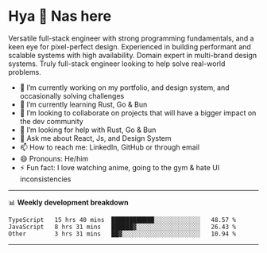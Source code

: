 # Hya 👋 Nas here

Versatile full-stack engineer with strong programming fundamentals, and a keen eye for pixel-perfect design. Experienced in building performant and scalable systems with high availability. Domain expert in multi-brand design systems. Truly full-stack engineer looking to help solve real-world problems.

- 🔭 I’m currently working on my portfolio, and design system, and occasionally solving challenges
- 🌱 I’m currently learning Rust, Go & Bun
- 👯 I’m looking to collaborate on projects that will have a bigger impact on the dev community
- 🤔 I’m looking for help with Rust, Go & Bun
- 💬 Ask me about React, Js, and Design System
- 📫 How to reach me: LinkedIn, GitHub or through email
- 😄 Pronouns: He/him
- ⚡ Fun fact: I love watching anime, going to the gym & hate UI inconsistencies

-------
📊 **Weekly development breakdown**
<!--START_SECTION:waka-->

```text
TypeScript   15 hrs 40 mins  ████████████░░░░░░░░░░░░░   48.57 %
JavaScript   8 hrs 31 mins   ██████▓░░░░░░░░░░░░░░░░░░   26.43 %
Other        3 hrs 31 mins   ██▓░░░░░░░░░░░░░░░░░░░░░░   10.94 %
```

<!--END_SECTION:waka-->
-------
